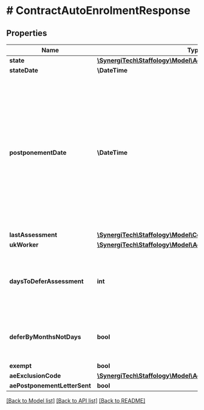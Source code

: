 # # ContractAutoEnrolmentResponse

## Properties

Name | Type | Description | Notes
------------ | ------------- | ------------- | -------------
**state** | [**\SynergiTech\Staffology\Model\AeEmployeeState**](AeEmployeeState.md) |  | [optional]
**stateDate** | **\DateTime** |  | [optional]
**postponementDate** | **\DateTime** | [readonly] If a value is present, then employee wont be enrolled on an AE Pension until after this date.  This is automatically set to a date if the employee is deemed to be an EligibleJobHolder, but the employer has set a Postponement period and this value is currently null  This is automatically set to null if it already has a value and the employee is deemed NOT to be an EligibleJobHolder - ie, they previously qualified but now do not. | [optional]
**lastAssessment** | [**\SynergiTech\Staffology\Model\ContractAeAssessmentResponse**](ContractAeAssessmentResponse.md) |  | [optional]
**ukWorker** | [**\SynergiTech\Staffology\Model\AeUKWorker**](AeUKWorker.md) |  | [optional]
**daysToDeferAssessment** | **int** | The number of days, if any, to defer assessment of this employee.  You&#39;re allowed to defer assessment of new employees by up to 3 months. | [optional]
**deferByMonthsNotDays** | **bool** | If set to true then the value in DaysToDeferAssessment will be treated as a number of months, not a number of days | [optional]
**exempt** | **bool** |  | [optional]
**aeExclusionCode** | [**\SynergiTech\Staffology\Model\AeExclusionCode**](AeExclusionCode.md) |  | [optional]
**aePostponementLetterSent** | **bool** |  | [optional]

[[Back to Model list]](../../README.md#models) [[Back to API list]](../../README.md#endpoints) [[Back to README]](../../README.md)
